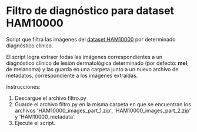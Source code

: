 # Filtro de diagnóstico para dataset HAM10000
Script que filtra las imágenes del [dataset HAM10000](https://dataverse.harvard.edu/dataset.xhtml?persistentId=doi:10.7910/DVN/DBW86T) por determinado diagnóstico clínico.

El script logra extraer todas las imágenes correspondientes a un diagnóstico clínico de lesión dermatológica determinado (por defecto: **mel**, de melanoma) y las guarda en una carpeta junto a un nuevo archivo de metadatos, correspondiente a los imágenes extraídas.

Instrucciones:

1. Descargue el archivo filtro.py
2. Guarde el archivo filtro.py en la misma carpeta en que se encuentran los archivos 'HAM10000_images_part_1.zip', 'HAM10000_images_part_2.zip' y 'HAM10000_metadata'.
3. Ejecute el script.
